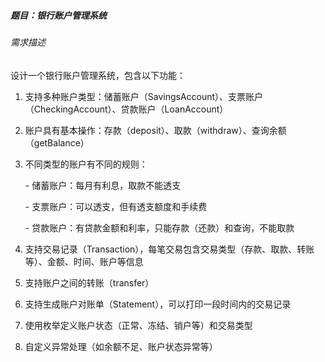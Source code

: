 ##### 题目：银行账户管理系统

######  需求描述

设计一个银行账户管理系统，包含以下功能：

1. 支持多种账户类型：储蓄账户（SavingsAccount）、支票账户（CheckingAccount）、贷款账户（LoanAccount）
2. 账户具有基本操作：存款（deposit）、取款（withdraw）、查询余额（getBalance）
3. 不同类型的账户有不同的规则：

 	  \- 储蓄账户：每月有利息，取款不能透支

  	 \- 支票账户：可以透支，但有透支额度和手续费

 	  \- 贷款账户：有贷款金额和利率，只能存款（还款）和查询，不能取款

4. 支持交易记录（Transaction），每笔交易包含交易类型（存款、取款、转账等）、金额、时间、账户等信息
5. 支持账户之间的转账（transfer）
6. 支持生成账户对账单（Statement），可以打印一段时间内的交易记录
7. 使用枚举定义账户状态（正常、冻结、销户等）和交易类型
8. 自定义异常处理（如余额不足、账户状态异常等）